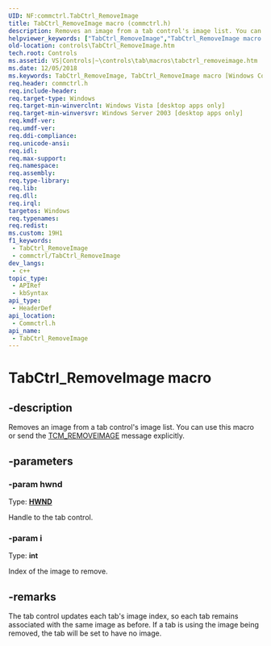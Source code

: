```yaml
---
UID: NF:commctrl.TabCtrl_RemoveImage
title: TabCtrl_RemoveImage macro (commctrl.h)
description: Removes an image from a tab control's image list. You can use this macro or send the TCM_REMOVEIMAGE message explicitly.
helpviewer_keywords: ["TabCtrl_RemoveImage","TabCtrl_RemoveImage macro [Windows Controls]","_win32_TabCtrl_RemoveImage","_win32_TabCtrl_RemoveImage_cpp","commctrl/TabCtrl_RemoveImage","controls.TabCtrl_RemoveImage","controls._win32_TabCtrl_RemoveImage"]
old-location: controls\TabCtrl_RemoveImage.htm
tech.root: Controls
ms.assetid: VS|Controls|~\controls\tab\macros\tabctrl_removeimage.htm
ms.date: 12/05/2018
ms.keywords: TabCtrl_RemoveImage, TabCtrl_RemoveImage macro [Windows Controls], _win32_TabCtrl_RemoveImage, _win32_TabCtrl_RemoveImage_cpp, commctrl/TabCtrl_RemoveImage, controls.TabCtrl_RemoveImage, controls._win32_TabCtrl_RemoveImage
req.header: commctrl.h
req.include-header: 
req.target-type: Windows
req.target-min-winverclnt: Windows Vista [desktop apps only]
req.target-min-winversvr: Windows Server 2003 [desktop apps only]
req.kmdf-ver: 
req.umdf-ver: 
req.ddi-compliance: 
req.unicode-ansi: 
req.idl: 
req.max-support: 
req.namespace: 
req.assembly: 
req.type-library: 
req.lib: 
req.dll: 
req.irql: 
targetos: Windows
req.typenames: 
req.redist: 
ms.custom: 19H1
f1_keywords:
 - TabCtrl_RemoveImage
 - commctrl/TabCtrl_RemoveImage
dev_langs:
 - c++
topic_type:
 - APIRef
 - kbSyntax
api_type:
 - HeaderDef
api_location:
 - Commctrl.h
api_name:
 - TabCtrl_RemoveImage
---
```


# TabCtrl_RemoveImage macro


## -description

Removes an image from a tab control's image list. You can use this macro or send the <a href="https://docs.microsoft.com/windows/desktop/Controls/tcm-removeimage">TCM_REMOVEIMAGE</a> message explicitly.

## -parameters

### -param hwnd

Type: <b><a href="https://docs.microsoft.com/windows/desktop/WinProg/windows-data-types">HWND</a></b>

Handle to the tab control.

### -param i

Type: <b>int</b>

Index of the image to remove.

## -remarks

The tab control updates each tab's image index, so each tab remains associated with the same image as before. If a tab is using the image being removed, the tab will be set to have no image.

